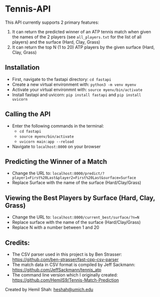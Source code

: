 # Tennis-API
This API currently supports 2 primary features:
1. It can return the predicted winner of an ATP tennis match when given the names of the 2 players (see `all_players.txt` for the list of all players) and the surface (Hard, Clay, Grass)
2. It can return the top N (1 to 20) ATP players by the given surface (Hard, Clay, Grass)

## Installation
- First, navigate to the fastapi directory: `cd fastapi`
- Create a new virtual environment with: `python3 -m venv myenv`
- Activate your virtual environmnt with: `source myenv/bin/activate`
- Install fastapi and uvicorn: `pip install fastapi` and `pip install uvicorn`

## Calling the API
- Enter the following commands in the terminal:
    - `cd fastapi`
    - `source myenv/bin/activate`
    - `uvicorn main:app --reload`
- Navigate to `localhost:8000` on your browser

## Predicting the Winner of a Match
- Change the URL to: `localhost:8000/predict/?player1=First%20Last&player2=First%20Last&surface=Surface`
- Replace Surface with the name of the surface (Hard/Clay/Grass)

## Viewing the Best Players by Surface (Hard, Clay, Grass)
- Change the URL to: `localhost:8000/current_best/surface/?n=N`
- Replace surface with the name of the surface (Hard/Clay/Grass)
- Replace N with a number between 1 and 20

## Credits:
- The CSV parser used in this project is by Ben Strasser: https://github.com/ben-strasser/fast-cpp-csv-parser
- The match data in CSV format is compiled by Jeff Sackmann: https://github.com/JeffSackmann/tennis_atp
- The command line version which I originally created: https://github.com/HemilS9/Tennis-Match-Prediction

Created by Hemil Shah: <heshah@umich.edu>